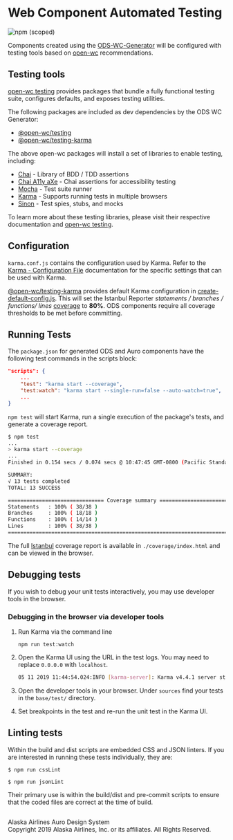 # Web Component Automated Testing

![npm (scoped)](https://img.shields.io/npm/v/@alaskaairux/ods-docs.svg?color=orange)

Components created using the [ODS-WC-Generator](https://github.com/AlaskaAirlines/ODS-WC-Generator) will be configured with testing tools based on [open-wc](https://open-wc.org/) recommendations.

## Testing tools

[open-wc testing](https://open-wc.org/testing/) provides packages that bundle a fully functional testing suite, configures defaults, and exposes testing utilities.

The following packages are included as dev dependencies by the ODS WC Generator:
* [@open-wc/testing](https://www.npmjs.com/package/@open-wc/testing)
* [@open-wc/testing-karma](@open-wc/testing-karma)

The above open-wc packages will install a set of libraries to enable testing, including:

* [Chai](https://www.chaijs.com/) - Library of BDD / TDD assertions
* [Chai A11y aXe](https://open-wc.org/testing/testing-chai-a11y-axe.html) - Chai assertions for accessibility testing
* [Mocha](https://mochajs.org/) - Test suite runner
* [Karma](https://karma-runner.github.io/latest/index.html) - Supports running tests in multiple browsers
* [Sinon](https://sinonjs.org/) - Test spies, stubs, and mocks

To learn more about these testing libraries, please visit their respective documentation and [open-wc testing](https://open-wc.org/testing/).

## Configuration

`karma.conf.js` contains the configuration used by Karma. Refer to the [Karma - Configuration File](http://karma-runner.github.io/4.0/config/configuration-file.html) documentation for the specific settings that can be used with Karma.

[@open-wc/testing-karma](https://open-wc.org/testing/testing-karma.html) provides default Karma configuration in [create-default-config.js](https://github.com/open-wc/open-wc/blob/master/packages/testing-karma/src/create-default-config.js). This will set the Istanbul Reporter *statements / branches / functions/ lines* [coverage](https://github.com/open-wc/open-wc/blob/master/packages/testing-karma/src/create-default-config.js#L93) to **80%**. ODS components require all coverage thresholds to be met before committing.

## Running Tests
The `package.json` for generated ODS and Auro components have the following test commands in the scripts block:

```json
"scripts": {
    ...
    "test": "karma start --coverage",
    "test:watch": "karma start --single-run=false --auto-watch=true",
    ...
}
```

`npm test` will start Karma, run a single execution of the package's tests, and generate a coverage report.


```bash
$ npm test
...
> karma start --coverage
...
Finished in 0.154 secs / 0.074 secs @ 10:47:45 GMT-0800 (Pacific Standard Time)

SUMMARY:
√ 13 tests completed
TOTAL: 13 SUCCESS

=============================== Coverage summary ===============================
Statements   : 100% ( 38/38 )
Branches     : 100% ( 18/18 )
Functions    : 100% ( 14/14 )
Lines        : 100% ( 38/38 )
================================================================================
```

The full [Istanbul](https://istanbul.js.org/) coverage report is available in `./coverage/index.html` and can be viewed in the browser.

## Debugging tests

If you wish to debug your unit tests interactively, you may use developer tools in the browser.

### Debugging in the browser via developer tools

1. Run Karma via the command line

    `npm run test:watch`

1. Open the Karma UI using the URL in the test logs. You may need to replace `0.0.0.0` with `localhost`.

    ```bash
    05 11 2019 11:44:54.024:INFO [karma-server]: Karma v4.4.1 server started at http://0.0.0.0:9876/
    ```

1. Open the developer tools in your browser. Under `sources` find your tests in the `base/test/` directory.

1. Set breakpoints in the test and re-run the unit test in the Karma UI.

## Linting tests

Within the build and dist scripts are embedded CSS and JSON linters. If you are interested in running these tests individually, they are:

```
$ npm run cssLint

$ npm run jsonLint
```

Their primary use is within the build/dist and pre-commit scripts to ensure that the coded files are correct at the time of build.

##
<footer>
Alaska Airlines Auro Design System<br>
Copyright 2019 Alaska Airlines, Inc. or its affiliates. All Rights Reserved.
</footer>
